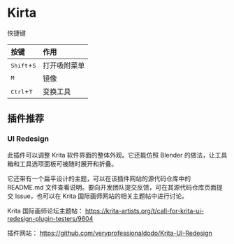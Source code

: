 # Kirta

快捷键

|按键|作用
|:-|:-
|<kbd>Shift</kbd>+<kbd>S</kbd>|打开吸附菜单
|<kbd>M|镜像
|<kbd>Ctrl</kbd>+<kbd>T</kbd>|变换工具
## 插件推荐

### UI Redesign


此插件可以调整 Krita 软件界面的整体外观。它还能仿照 Blender 的做法，让工具箱和工具选项面板可被随时展开和折叠。

它还带有一个扁平设计的主题，可以在该插件网站的源代码仓库中的 README.md 文件查看说明。要向开发团队提交反馈，可在其源代码仓库页面提交 Issue，也可以在 Krita 国际画师网站的相关主题帖中进行讨论。

Krita 国际画师论坛主题帖： https://krita-artists.org/t/call-for-krita-ui-redesign-plugin-testers/9604

插件网站： https://github.com/veryprofessionaldodo/Krita-UI-Redesign
